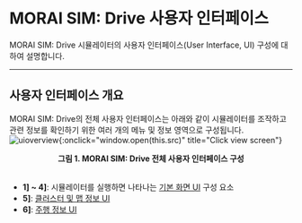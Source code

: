 # MORAI SIM: Drive 사용자 인터페이스
MORAI SIM: Drive 시뮬레이터의 사용자 인터페이스(User Interface, UI) 구성에 대하여 설명합니다.

---

## 사용자 인터페이스 개요
MORAI SIM: Drive의 전체 사용자 인터페이스는 아래와 같이 시뮬레이터를 조작하고 관련 정보를 확인하기 위한 여러 개의 메뉴 및 정보 영역으로 구성됩니다. 
![uioverview](../../img/simdrive-ui-overview.png){:onclick="window.open(this.src)" title="Click view screen"}
<figcaption><center><b> 그림 1. MORAI SIM: Drive 전체 사용자 인터페이스 구성</b></center></figcaption>

<br>

- **1] ~ 4]**: 시뮬레이터를 실행하면 나타나는 [기본 화면 UI](default.md) 구성 요소
- **5]**: [클러스터 및 맵 정보 UI](clustermap.md)
- **6]**: [주행 정보 UI](driving.md)



